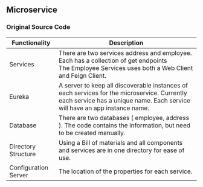 ## Microservice

### Original Source Code

| Functionality          | Description                                                                                                                                                               |
|------------------------|---------------------------------------------------------------------------------------------------------------------------------------------------------------------------|
| Services               | There are two services address and employee.  Each has a collection of get endpoints<br/>The Employee Services uses both a Web Client and Feign Client.                   |
 | Eureka                 | A server to keep all discoverable instances of each services for the microservice. Currently each service has a unique name. Each service will have an app instance name. |
| Database               | There are two databases ( employee, address ).  The code contains the information, but need to be created manually.                                                       |
 | Directory Structure    | Using a Bill of materials and all components and services are in one directory for ease of use.                                                                           |
 | Configuration Server   | The location of the properties for each service.                                                                                                                          |   